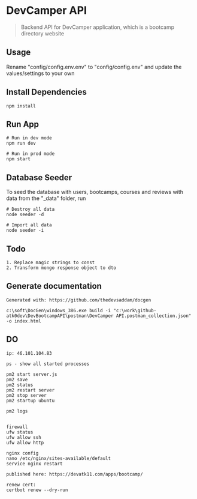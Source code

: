 # DevCamper API

> Backend API for DevCamper application, which is a bootcamp directory website

## Usage

Rename "config/config.env.env" to "config/config.env" and update the values/settings to your own

## Install Dependencies

```
npm install
```

## Run App

```
# Run in dev mode
npm run dev

# Run in prod mode
npm start
```

## Database Seeder

To seed the database with users, bootcamps, courses and reviews with data from the "\_data" folder, run

```
# Destroy all data
node seeder -d

# Import all data
node seeder -i
```

## Todo

```
1. Replace magic strings to const
2. Transform mongo response object to dto
```

## Generate documentation

```
Generated with: https://github.com/thedevsaddam/docgen

c:\soft\DocGen\windows_386.exe build -i "c:\work\github-atk0dev\DevBootcampAPI\postman\DevCamper API.postman_collection.json" -o index.html

```

## DO

```
ip: 46.101.104.83

ps - show all started processes

pm2 start server.js
pm2 save
pm2 status
pm2 restart server
pm2 stop server
pm2 startup ubuntu

pm2 logs


firewall
ufw status
ufw allow ssh
ufw allow http

nginx config
nano /etc/nginx/sites-available/default
service nginx restart

published here: https://devatk11.com/apps/bootcamp/

renew cert:
certbot renew --dry-run

```
